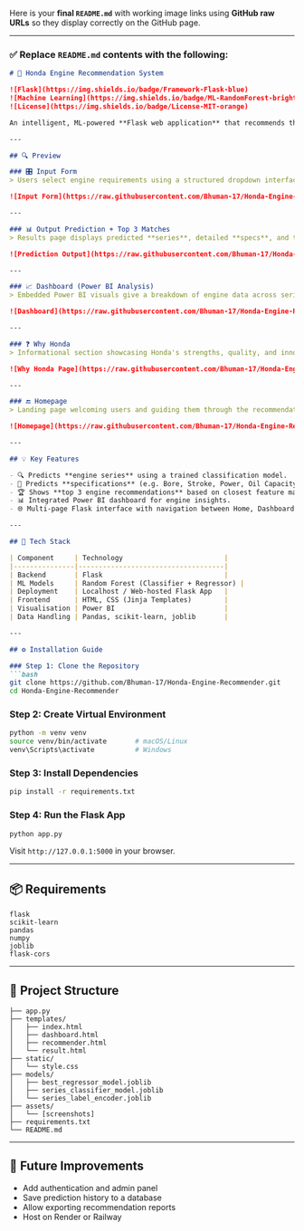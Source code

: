Here is your **final `README.md`** with working image links using **GitHub raw URLs** so they display correctly on the GitHub page.

---

### ✅ Replace `README.md` contents with the following:

````markdown
# 🧠 Honda Engine Recommendation System

![Flask](https://img.shields.io/badge/Framework-Flask-blue)
![Machine Learning](https://img.shields.io/badge/ML-RandomForest-brightgreen)
![License](https://img.shields.io/badge/License-MIT-orange)

An intelligent, ML-powered **Flask web application** that recommends the most suitable **Honda engine series and specifications** based on user-defined inputs such as fuel type, power requirement, engine type, and more.

---

## 🔍 Preview

### 🎛️ Input Form  
> Users select engine requirements using a structured dropdown interface.

![Input Form](https://raw.githubusercontent.com/Bhuman-17/Honda-Engine-Recommender/main/assets/input_form.png)

---

### 📊 Output Prediction + Top 3 Matches  
> Results page displays predicted **series**, detailed **specs**, and the **top 3 closest engine options**.

![Prediction Output](https://raw.githubusercontent.com/Bhuman-17/Honda-Engine-Recommender/main/assets/prediction_result.png)

---

### 📈 Dashboard (Power BI Analysis)  
> Embedded Power BI visuals give a breakdown of engine data across series, product types, and key features.

![Dashboard](https://raw.githubusercontent.com/Bhuman-17/Honda-Engine-Recommender/main/assets/dashboard.png)

---

### ❓ Why Honda  
> Informational section showcasing Honda's strengths, quality, and innovation.

![Why Honda Page](https://raw.githubusercontent.com/Bhuman-17/Honda-Engine-Recommender/main/assets/why_honda.png)

---

### 🔚 Homepage  
> Landing page welcoming users and guiding them through the recommendation process.

![Homepage](https://raw.githubusercontent.com/Bhuman-17/Honda-Engine-Recommender/main/assets/homepage.png)

---

## 💡 Key Features

- 🔍 Predicts **engine series** using a trained classification model.
- 📐 Predicts **specifications** (e.g. Bore, Stroke, Power, Oil Capacity) via regression.
- 🏆 Shows **top 3 engine recommendations** based on closest feature match.
- 📊 Integrated Power BI dashboard for engine insights.
- 🌐 Multi-page Flask interface with navigation between Home, Dashboard, and Recommender.

---

## 🧠 Tech Stack

| Component     | Technology                         |
|---------------|------------------------------------|
| Backend       | Flask                              |
| ML Models     | Random Forest (Classifier + Regressor) |
| Deployment    | Localhost / Web-hosted Flask App   |
| Frontend      | HTML, CSS (Jinja Templates)        |
| Visualisation | Power BI                           |
| Data Handling | Pandas, scikit-learn, joblib       |

---

## ⚙️ Installation Guide

### Step 1: Clone the Repository
```bash
git clone https://github.com/Bhuman-17/Honda-Engine-Recommender.git
cd Honda-Engine-Recommender
````

### Step 2: Create Virtual Environment

```bash
python -m venv venv
source venv/bin/activate       # macOS/Linux
venv\Scripts\activate          # Windows
```

### Step 3: Install Dependencies

```bash
pip install -r requirements.txt
```

### Step 4: Run the Flask App

```bash
python app.py
```

Visit `http://127.0.0.1:5000` in your browser.

---

## 📦 Requirements

```
flask
scikit-learn
pandas
numpy
joblib
flask-cors
```

---

## 📁 Project Structure

```
├── app.py
├── templates/
│   ├── index.html
│   ├── dashboard.html
│   ├── recommender.html
│   └── result.html
├── static/
│   └── style.css
├── models/
│   ├── best_regressor_model.joblib
│   ├── series_classifier_model.joblib
│   └── series_label_encoder.joblib
├── assets/
│   └── [screenshots]
├── requirements.txt
└── README.md
```

---

## 🔮 Future Improvements

* Add authentication and admin panel
* Save prediction history to a database
* Allow exporting recommendation reports
* Host on Render or Railway
